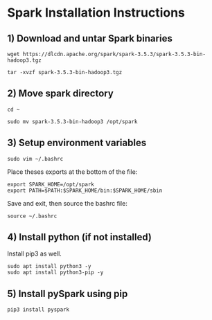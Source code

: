 # Spark Installation Instructions

## 1) Download and untar Spark binaries

```
wget https://dlcdn.apache.org/spark/spark-3.5.3/spark-3.5.3-bin-hadoop3.tgz

tar -xvzf spark-3.5.3-bin-hadoop3.tgz
```

## 2) Move spark directory

```
cd ~

sudo mv spark-3.5.3-bin-hadoop3 /opt/spark
```

## 3) Setup environment variables

```
sudo vim ~/.bashrc
```

Place theses exports at the bottom of the file:

```
export SPARK_HOME=/opt/spark
export PATH=$PATH:$SPARK_HOME/bin:$SPARK_HOME/sbin
```

Save and exit, then source the bashrc file:

```
source ~/.bashrc
```

## 4) Install python (if not installed)
Install pip3 as well.

```
sudo apt install python3 -y
sudo apt install python3-pip -y
```

## 5) Install pySpark using pip

```
pip3 install pyspark
```
